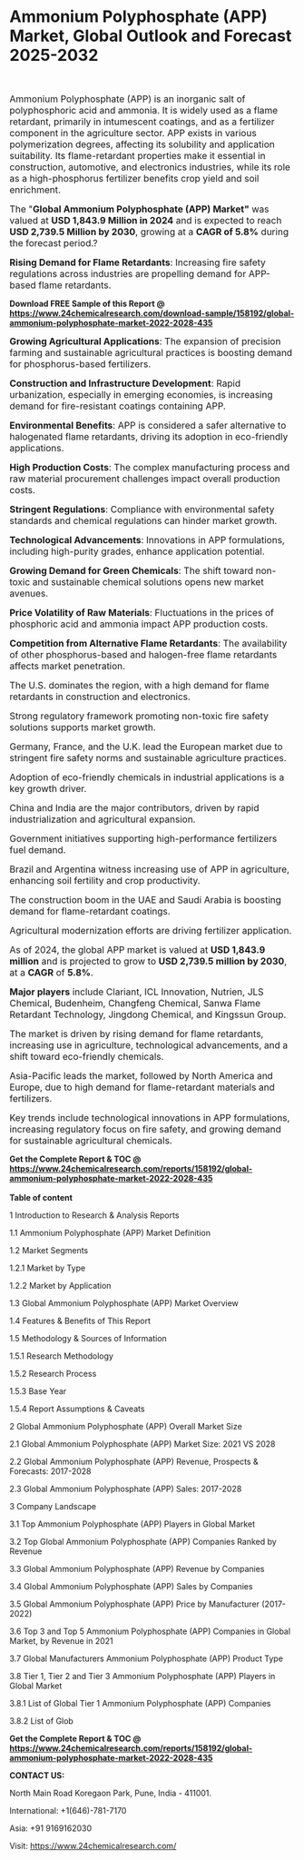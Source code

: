 <h1>Ammonium Polyphosphate (APP) Market, Global Outlook and Forecast 2025-2032</h1><br/><p><span style="font-size:16px">Ammonium Polyphosphate (APP) is an inorganic salt of polyphosphoric acid and ammonia. It is widely used as a flame retardant, primarily in intumescent coatings, and as a fertilizer component in the agriculture sector. APP exists in various polymerization degrees, affecting its solubility and application suitability. Its flame-retardant properties make it essential in construction, automotive, and electronics industries, while its role as a high-phosphorus fertilizer benefits crop yield and soil enrichment.</span></p><p><span style="font-size:16px">The "<strong>Global Ammonium Polyphosphate (APP) Market"</strong> was valued at <strong>USD 1,843.9 Million in 2024</strong> and is expected to reach <strong>USD 2,739.5 Million by 2030</strong>, growing at a <strong><strong>CAGR</strong> of 5.8%</strong> during the forecast period.? </span></p><p><span style="font-size:16px"><strong>Rising Demand for Flame Retardants</strong>: Increasing fire safety regulations across industries are propelling demand for APP-based flame retardants.</span></p><div><b>Download FREE Sample of this Report @ <a href="https://www.24chemicalresearch.com/download-sample/158192/global-ammonium-polyphosphate-market-2022-2028-435">https://www.24chemicalresearch.com/download-sample/158192/global-ammonium-polyphosphate-market-2022-2028-435</a></b></div><p><span style="font-size:16px"><strong>Growing Agricultural Applications</strong>: The expansion of precision farming and sustainable agricultural practices is boosting demand for phosphorus-based fertilizers.</span></p><p><span style="font-size:16px"><strong>Construction and Infrastructure Development</strong>: Rapid urbanization, especially in emerging economies, is increasing demand for fire-resistant coatings containing APP.</span></p><p><span style="font-size:16px"><strong>Environmental Benefits</strong>: APP is considered a safer alternative to halogenated flame retardants, driving its adoption in eco-friendly applications.</span></p><p><span style="font-size:16px"><strong>High Production Costs</strong>: The complex manufacturing process and raw material procurement challenges impact overall production costs.</span></p><p><span style="font-size:16px"><strong>Stringent Regulations</strong>: Compliance with environmental safety standards and chemical regulations can hinder market growth.</span></p><p><span style="font-size:16px"><strong>Technological Advancements</strong>: Innovations in APP formulations, including high-purity grades, enhance application potential.</span></p><p><span style="font-size:16px"><strong>Growing Demand for Green Chemicals</strong>: The shift toward non-toxic and sustainable chemical solutions opens new market avenues.</span></p><p><span style="font-size:16px"><strong>Price Volatility of Raw Materials</strong>: Fluctuations in the prices of phosphoric acid and ammonia impact APP production costs.</span></p><p><span style="font-size:16px"><strong>Competition from Alternative Flame Retardants</strong>: The availability of other phosphorus-based and halogen-free flame retardants affects market penetration.</span></p><p><span style="font-size:16px">The U.S. dominates the region, with a high demand for flame retardants in construction and electronics.</span></p><p><span style="font-size:16px">Strong regulatory framework promoting non-toxic fire safety solutions supports market growth.</span></p><p><span style="font-size:16px">Germany, France, and the U.K. lead the European market due to stringent fire safety norms and sustainable agriculture practices.</span></p><p><span style="font-size:16px">Adoption of eco-friendly chemicals in industrial applications is a key growth driver.</span></p><p><span style="font-size:16px">China and India are the major contributors, driven by rapid industrialization and agricultural expansion.</span></p><p><span style="font-size:16px">Government initiatives supporting high-performance fertilizers fuel demand.</span></p><p><span style="font-size:16px">Brazil and Argentina witness increasing use of APP in agriculture, enhancing soil fertility and crop productivity.</span></p><p><span style="font-size:16px">The construction boom in the UAE and Saudi Arabia is boosting demand for flame-retardant coatings.</span></p><p><span style="font-size:16px">Agricultural modernization efforts are driving fertilizer application.</span></p><p><span style="font-size:16px">As of 2024, the global APP market is valued at <strong>USD 1,843.9 million</strong> and is projected to grow to <strong>USD 2,739.5 million by 2030</strong>, at a <strong>CAGR</strong> of <strong>5.8%</strong>.</span></p><p><span style="font-size:16px"><strong>Major players</strong> include Clariant, ICL Innovation, Nutrien, JLS Chemical, Budenheim, Changfeng Chemical, Sanwa Flame Retardant Technology, Jingdong Chemical, and Kingssun Group.</span></p><p><span style="font-size:16px">The market is driven by rising demand for flame retardants, increasing use in agriculture, technological advancements, and a shift toward eco-friendly chemicals.</span></p><p><span style="font-size:16px">Asia-Pacific leads the market, followed by North America and Europe, due to high demand for flame-retardant materials and fertilizers.</span></p><p><span style="font-size:16px">Key trends include technological innovations in APP formulations, increasing regulatory focus on fire safety, and growing demand for sustainable agricultural chemicals.</span></p><div><b>Get the Complete Report & TOC @ <a href="https://www.24chemicalresearch.com/reports/158192/global-ammonium-polyphosphate-market-2022-2028-435">https://www.24chemicalresearch.com/reports/158192/global-ammonium-polyphosphate-market-2022-2028-435</a></b></div><br><b>Table of content</b><p>1 Introduction to Research & Analysis Reports<br />
 
  1.1 Ammonium Polyphosphate (APP) Market Definition<br />
 
  1.2 Market Segments<br />
 
  1.2.1 Market by Type<br />
 
  1.2.2 Market by Application<br />
 
  1.3 Global Ammonium Polyphosphate (APP) Market Overview<br />
 
  1.4 Features & Benefits of This Report<br />
 
  1.5 Methodology & Sources of Information<br />
 
  1.5.1 Research Methodology<br />
 
  1.5.2 Research Process<br />
 
  1.5.3 Base Year<br />
 
  1.5.4 Report Assumptions & Caveats<br />
 
 2 Global Ammonium Polyphosphate (APP) Overall Market Size<br />
 
  2.1 Global Ammonium Polyphosphate (APP) Market Size: 2021 VS 2028<br />
 
  2.2 Global Ammonium Polyphosphate (APP) Revenue, Prospects & Forecasts: 2017-2028<br />
 
  2.3 Global Ammonium Polyphosphate (APP) Sales: 2017-2028<br />
 
 3 Company Landscape<br />
 
  3.1 Top Ammonium Polyphosphate (APP) Players in Global Market<br />
 
  3.2 Top Global Ammonium Polyphosphate (APP) Companies Ranked by Revenue<br />
 
  3.3 Global Ammonium Polyphosphate (APP) Revenue by Companies<br />
 
  3.4 Global Ammonium Polyphosphate (APP) Sales by Companies<br />
 
  3.5 Global Ammonium Polyphosphate (APP) Price by Manufacturer (2017-2022)<br />
 
  3.6 Top 3 and Top 5 Ammonium Polyphosphate (APP) Companies in Global Market, by Revenue in 2021<br />
 
  3.7 Global Manufacturers Ammonium Polyphosphate (APP) Product Type<br />
 
  3.8 Tier 1, Tier 2 and Tier 3 Ammonium Polyphosphate (APP) Players in Global Market<br />
 
  3.8.1 List of Global Tier 1 Ammonium Polyphosphate (APP) Companies<br />
 
  3.8.2 List of Glob<br><div><b>Get the Complete Report & TOC @ <a href="https://www.24chemicalresearch.com/reports/158192/global-ammonium-polyphosphate-market-2022-2028-435">https://www.24chemicalresearch.com/reports/158192/global-ammonium-polyphosphate-market-2022-2028-435</a></b></div></p>
 
 <b>CONTACT US:</b><br>
 
 North Main Road Koregaon Park, Pune, India - 411001.<br/>
 
 International: +1(646)-781-7170<br/>
 
 Asia: +91 9169162030<br/>
 
 Visit: <a href="https://www.24chemicalresearch.com/">https://www.24chemicalresearch.com/</a>
 
 <br>